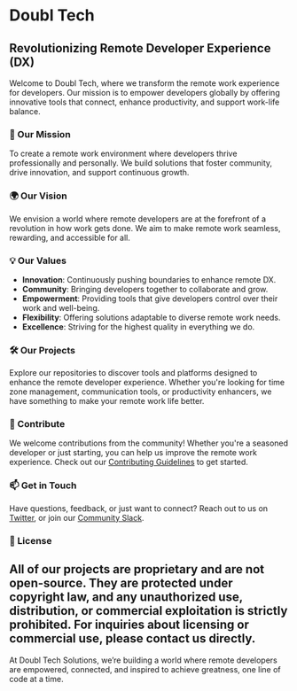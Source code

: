 # Doubl Tech

## Revolutionizing Remote Developer Experience (DX)

Welcome to Doubl Tech, where we transform the remote work experience for developers. Our mission is to empower developers globally by offering innovative tools that connect, enhance productivity, and support work-life balance.

### 🚀 Our Mission
To create a remote work environment where developers thrive professionally and personally. We build solutions that foster community, drive innovation, and support continuous growth.

### 🌍 Our Vision
We envision a world where remote developers are at the forefront of a revolution in how work gets done. We aim to make remote work seamless, rewarding, and accessible for all.

### 💡 Our Values
- **Innovation**: Continuously pushing boundaries to enhance remote DX.
- **Community**: Bringing developers together to collaborate and grow.
- **Empowerment**: Providing tools that give developers control over their work and well-being.
- **Flexibility**: Offering solutions adaptable to diverse remote work needs.
- **Excellence**: Striving for the highest quality in everything we do.

### 🛠 Our Projects
Explore our repositories to discover tools and platforms designed to enhance the remote developer experience. Whether you're looking for time zone management, communication tools, or productivity enhancers, we have something to make your remote work life better.

### 🤝 Contribute
We welcome contributions from the community! Whether you're a seasoned developer or just starting, you can help us improve the remote work experience. Check out our [Contributing Guidelines](https://github.com/doubltech/contributing.md) to get started.

### 📫 Get in Touch
Have questions, feedback, or just want to connect? Reach out to us on [Twitter](https://twitter.com/doubltech), or join our [Community Slack](https://slack.doubl.tech).

### 📜 License
All of our projects are proprietary and are not open-source. They are protected under copyright law, and any unauthorized use, distribution, or commercial exploitation is strictly prohibited. For inquiries about licensing or commercial use, please contact us directly.
---

At Doubl Tech Solutions, we’re building a world where remote developers are empowered, connected, and inspired to achieve greatness, one line of code at a time.
